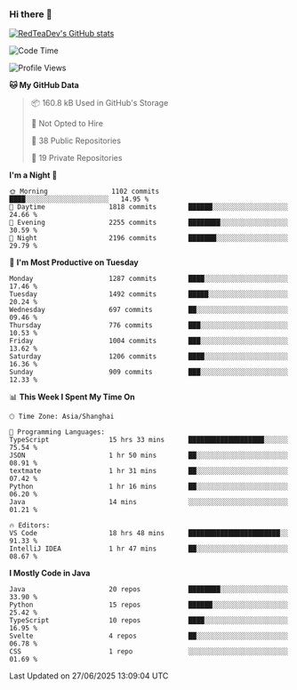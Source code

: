 ### Hi there 👋

<!--
**RedTeaDev/RedTeaDev** is a ✨ _special_ ✨ repository because its `README.md` (this file) appears on your GitHub profile.

Here are some ideas to get you started:

- 🔭 I’m currently working on ...
- 🌱 I’m currently learning ...
- 👯 I’m looking to collaborate on ...
- 🤔 I’m looking for help with ...
- 💬 Ask me about ...
- 📫 How to reach me: ...
- 😄 Pronouns: ...
- ⚡ Fun fact: ...
-->

<!--
[![wakatime](https://wakatime.com/badge/user/6b101ed0-04c0-4490-9283-eb61f2efff96.svg)](https://wakatime.com/@6b101ed0-04c0-4490-9283-eb61f2efff96)
!-->

[![RedTeaDev's GitHub stats](https://github-readme-stats.vercel.app/api?username=RedTeaDev\&include_all_commits=true)](https://github.com/anuraghazra/github-readme-stats)
<!--
[![willianrod's wakatime stats](https://github-readme-stats.vercel.app/api/wakatime?username=RedTeaDev)](https://github.com/anuraghazra/github-readme-stats)
!-->
<!--START_SECTION:waka-->
![Code Time](http://img.shields.io/badge/Code%20Time-3%2C325%20hrs%2047%20mins-blue)

![Profile Views](http://img.shields.io/badge/Profile%20Views-0-blue)

**🐱 My GitHub Data** 

> 📦 160.8 kB Used in GitHub's Storage 
 > 
> 🚫 Not Opted to Hire
 > 
> 📜 38 Public Repositories 
 > 
> 🔑 19 Private Repositories 
 > 
**I'm a Night 🦉** 

```text
🌞 Morning                1102 commits        ████░░░░░░░░░░░░░░░░░░░░░   14.95 % 
🌆 Daytime                1818 commits        ██████░░░░░░░░░░░░░░░░░░░   24.66 % 
🌃 Evening                2255 commits        ████████░░░░░░░░░░░░░░░░░   30.59 % 
🌙 Night                  2196 commits        ███████░░░░░░░░░░░░░░░░░░   29.79 % 
```
📅 **I'm Most Productive on Tuesday** 

```text
Monday                   1287 commits        ████░░░░░░░░░░░░░░░░░░░░░   17.46 % 
Tuesday                  1492 commits        █████░░░░░░░░░░░░░░░░░░░░   20.24 % 
Wednesday                697 commits         ██░░░░░░░░░░░░░░░░░░░░░░░   09.46 % 
Thursday                 776 commits         ███░░░░░░░░░░░░░░░░░░░░░░   10.53 % 
Friday                   1004 commits        ███░░░░░░░░░░░░░░░░░░░░░░   13.62 % 
Saturday                 1206 commits        ████░░░░░░░░░░░░░░░░░░░░░   16.36 % 
Sunday                   909 commits         ███░░░░░░░░░░░░░░░░░░░░░░   12.33 % 
```


📊 **This Week I Spent My Time On** 

```text
🕑︎ Time Zone: Asia/Shanghai

💬 Programming Languages: 
TypeScript               15 hrs 33 mins      ███████████████████░░░░░░   75.54 % 
JSON                     1 hr 50 mins        ██░░░░░░░░░░░░░░░░░░░░░░░   08.91 % 
textmate                 1 hr 31 mins        ██░░░░░░░░░░░░░░░░░░░░░░░   07.42 % 
Python                   1 hr 16 mins        ██░░░░░░░░░░░░░░░░░░░░░░░   06.20 % 
Java                     14 mins             ░░░░░░░░░░░░░░░░░░░░░░░░░   01.21 % 

🔥 Editors: 
VS Code                  18 hrs 48 mins      ███████████████████████░░   91.33 % 
IntelliJ IDEA            1 hr 47 mins        ██░░░░░░░░░░░░░░░░░░░░░░░   08.67 % 
```

**I Mostly Code in Java** 

```text
Java                     20 repos            ████████░░░░░░░░░░░░░░░░░   33.90 % 
Python                   15 repos            ██████░░░░░░░░░░░░░░░░░░░   25.42 % 
TypeScript               10 repos            ████░░░░░░░░░░░░░░░░░░░░░   16.95 % 
Svelte                   4 repos             ██░░░░░░░░░░░░░░░░░░░░░░░   06.78 % 
CSS                      1 repo              ░░░░░░░░░░░░░░░░░░░░░░░░░   01.69 % 
```




 Last Updated on 27/06/2025 13:09:04 UTC
<!--END_SECTION:waka-->


